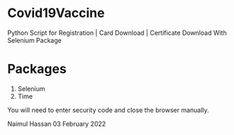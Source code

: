 # Covid19Vaccine
Python Script for Registration | Card Download | Certificate Download With Selenium Package


# Packages
1. Selenium
2. Time

You will need to enter security code and close the browser manually.

Naimul Hassan
03 February 2022
